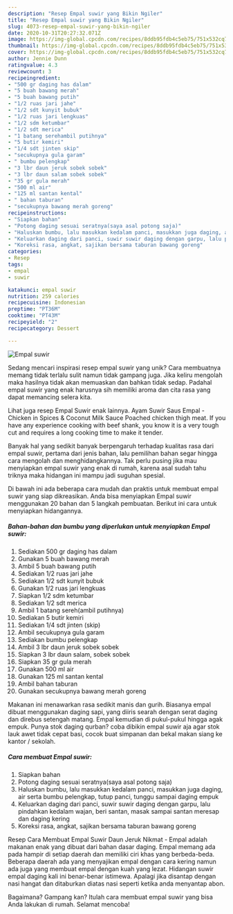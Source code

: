 ```yaml
---
description: "Resep Empal suwir yang Bikin Ngiler"
title: "Resep Empal suwir yang Bikin Ngiler"
slug: 4073-resep-empal-suwir-yang-bikin-ngiler
date: 2020-10-31T20:27:32.071Z
image: https://img-global.cpcdn.com/recipes/8ddb95fdb4c5eb75/751x532cq70/empal-suwir-foto-resep-utama.jpg
thumbnail: https://img-global.cpcdn.com/recipes/8ddb95fdb4c5eb75/751x532cq70/empal-suwir-foto-resep-utama.jpg
cover: https://img-global.cpcdn.com/recipes/8ddb95fdb4c5eb75/751x532cq70/empal-suwir-foto-resep-utama.jpg
author: Jennie Dunn
ratingvalue: 4.3
reviewcount: 3
recipeingredient:
- "500 gr daging has dalam"
- "5 buah bawang merah"
- "5 buah bawang putih"
- "1/2 ruas jari jahe"
- "1/2 sdt kunyit bubuk"
- "1/2 ruas jari lengkuas"
- "1/2 sdm ketumbar"
- "1/2 sdt merica"
- "1 batang serehambil putihnya"
- "5 butir kemiri"
- "1/4 sdt jinten skip"
- "secukupnya gula garam"
- " bumbu pelengkap"
- "3 lbr daun jeruk sobek sobek"
- "3 lbr daun salam sobek sobek"
- "35 gr gula merah"
- "500 ml air"
- "125 ml santan kental"
- " bahan taburan"
- "secukupnya bawang merah goreng"
recipeinstructions:
- "Siapkan bahan"
- "Potong daging sesuai seratnya(saya asal potong saja)"
- "Haluskan bumbu, lalu masukkan kedalam panci, masukkan juga daging, air serta bumbu pelengkap, tutup panci, tunggu sampai daging empuk"
- "Keluarkan daging dari panci, suwir suwir daging dengan garpu, lalu pindahkan kedalam wajan, beri santan, masak sampai santan meresap dan daging kering"
- "Koreksi rasa, angkat, sajikan bersama taburan bawang goreng"
categories:
- Resep
tags:
- empal
- suwir

katakunci: empal suwir 
nutrition: 259 calories
recipecuisine: Indonesian
preptime: "PT36M"
cooktime: "PT43M"
recipeyield: "2"
recipecategory: Dessert

---
```



![Empal suwir](https://img-global.cpcdn.com/recipes/8ddb95fdb4c5eb75/751x532cq70/empal-suwir-foto-resep-utama.jpg)

Sedang mencari inspirasi resep empal suwir yang unik? Cara membuatnya memang tidak terlalu sulit namun tidak gampang juga. Jika keliru mengolah maka hasilnya tidak akan memuaskan dan bahkan tidak sedap. Padahal empal suwir yang enak harusnya sih memiliki aroma dan cita rasa yang dapat memancing selera kita.

Lihat juga resep Empal Suwir enak lainnya. Ayam Suwir Saus Empal - Chicken in Spices &amp; Coconut Milk Sauce Poached chicken thigh meat. If you have any experience cooking with beef shank, you know it is a very tough cut and requires a long cooking time to make it tender.

Banyak hal yang sedikit banyak berpengaruh terhadap kualitas rasa dari empal suwir, pertama dari jenis bahan, lalu pemilihan bahan segar hingga cara mengolah dan menghidangkannya. Tak perlu pusing jika mau menyiapkan empal suwir yang enak di rumah, karena asal sudah tahu triknya maka hidangan ini mampu jadi suguhan spesial.


Di bawah ini ada beberapa cara mudah dan praktis untuk membuat empal suwir yang siap dikreasikan. Anda bisa menyiapkan Empal suwir menggunakan 20 bahan dan 5 langkah pembuatan. Berikut ini cara untuk menyiapkan hidangannya.

<!--inarticleads1-->

##### Bahan-bahan dan bumbu yang diperlukan untuk menyiapkan Empal suwir:

1. Sediakan 500 gr daging has dalam
1. Gunakan 5 buah bawang merah
1. Ambil 5 buah bawang putih
1. Sediakan 1/2 ruas jari jahe
1. Sediakan 1/2 sdt kunyit bubuk
1. Gunakan 1/2 ruas jari lengkuas
1. Siapkan 1/2 sdm ketumbar
1. Sediakan 1/2 sdt merica
1. Ambil 1 batang sereh(ambil putihnya)
1. Sediakan 5 butir kemiri
1. Sediakan 1/4 sdt jinten (skip)
1. Ambil secukupnya gula garam
1. Sediakan  bumbu pelengkap
1. Ambil 3 lbr daun jeruk sobek sobek
1. Siapkan 3 lbr daun salam, sobek sobek
1. Siapkan 35 gr gula merah
1. Gunakan 500 ml air
1. Gunakan 125 ml santan kental
1. Ambil  bahan taburan
1. Gunakan secukupnya bawang merah goreng


Makanan ini menawarkan rasa sedikit manis dan gurih. Biasanya empal dibuat menggunakan daging sapi, yang diiris searah dengan serat daging dan direbus setengah matang. Empal kemudian di pukul-pukul hingga agak empuk. Punya stok daging qurban? coba dibikin empal suwir aja agar stok lauk awet tidak cepat basi, cocok buat simpanan dan bekal makan siang ke kantor / sekolah. 

<!--inarticleads2-->

##### Cara membuat Empal suwir:

1. Siapkan bahan
1. Potong daging sesuai seratnya(saya asal potong saja)
1. Haluskan bumbu, lalu masukkan kedalam panci, masukkan juga daging, air serta bumbu pelengkap, tutup panci, tunggu sampai daging empuk
1. Keluarkan daging dari panci, suwir suwir daging dengan garpu, lalu pindahkan kedalam wajan, beri santan, masak sampai santan meresap dan daging kering
1. Koreksi rasa, angkat, sajikan bersama taburan bawang goreng


Resep Cara Membuat Empal Suwir Daun Jeruk Nikmat - Empal adalah makanan enak yang dibuat dari bahan dasar daging. Empal memang ada pada hampir di setiap daerah dan memiliki ciri khas yang berbeda-beda. Beberapa daerah ada yang menyajikan empal dengan cara kering namun ada juga yang membuat empal dengan kuah yang lezat. Hidangan suwir empal daging kali ini benar-benar istimewa. Apalagi jika disantap dengan nasi hangat dan ditaburkan diatas nasi seperti ketika anda menyantap abon. 

Bagaimana? Gampang kan? Itulah cara membuat empal suwir yang bisa Anda lakukan di rumah. Selamat mencoba!
